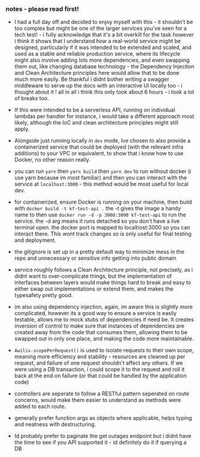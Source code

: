 ### notes  - please read first!
- I had a full day off and decided to enjoy myself with this - it shouldn't be too complex but might be one of the larger services you've seen for a tech test! - i fully acknowledge that it's a bit overkill for the task however i think it shows that I understand how a real-world service might be designed, particularly if it was intended to be extended and scaled, and used as a stable and reliable production service, where its lifecycle might also involve adding lots more dependencies, and even swapping them out, like changing database technology - the Dependency Injection and Clean Architecture principles here would allow that to be done much more easily. Be thankful i didnt bother writing a swagger middleware to serve up the docs with an interactive UI locally too - i thought about it ! all in all i think this only took about 6 hours - i took a lot of breaks too.

- If this were intended to be a serverless API, running on individual lambdas per handler for instance, i would take a different approach most likely, although the IoC and clean architecture principles might still apply. 

- Alongside just running locally in `dev` mode, Ive chosen to also provide a containerized service that could be deployed (with the relevant infra additions) to your VPC or equivalent, to show that i know how to use Docker, no other reason really.

- you can run `yarn` then `yarn build` then `yarn dev` to run without docker (i use yarn because im most familiar) and then you can interact with the service at `localhost:3000` - this method would be most useful for local dev.

- for containerized, ensure Docker is running on your machine, then build with `docker build -t kf-test-api .` the -t gives the image a handy name to then use `docker run -d -p 3000:3000 kf-test-api` to run the service. the -d arg means it runs detached so you don't have a live terminal open. the docker port is mapped to localhost:3000 so you can interact there. This wont track changes so is only useful for final testing and deployment.

- the gitignore is set up in a pretty default way to minimize mess in the repo and unnecessary or sensitive info getting into public domain 

- service roughly follows a Clean Architecture principle, not precisely, as i didnt want to over-complicate things, but the implementation of interfaces between layers would make things hard to break and easy to either swap out implementations or extend them, and makes the typesafety pretty good.

- im also using dependency injection, again, im aware this is slightly more complicated, however its a good way to ensure a service is easily testable, allows me to mock stubs of dependencies if need be. It creates inversion of control to make sure that instances of dependencies are created away from the code that consumes them, allowing them to be swapped out in only one place, and making the code more maintainable.

- `Awilix.scopePerRequest()` is used to isolate requests to their own scope, meaning more efficiency and stability - resources are cleaned up per request, and failure of one request shouldn't affect any others. If we were using a DB transaction, i could scope it to the request and roll it back at the end on failure (or that could be handled by the application code)
  
- controllers are seperate to follow a RESTful pattern seperated on route concerns, would make them easier to understand as methods were added to each route.

- generally prefer function args as objects where applicable, helps typing and neatness with destructuring.

- Id probably prefer to paginate the get outages endpoint but i didnt have the time to see if you API supported it - id definitely do it if querying a DB